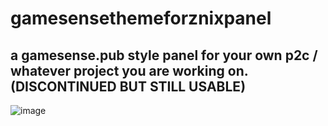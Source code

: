 # gamesensethemeforznixpanel

## a gamesense.pub style panel for your own p2c / whatever project you are working on. (DISCONTINUED BUT STILL USABLE)

![image](https://user-images.githubusercontent.com/70100044/122076337-76e6e800-ce03-11eb-8d1d-5422eaa598a6.png)
